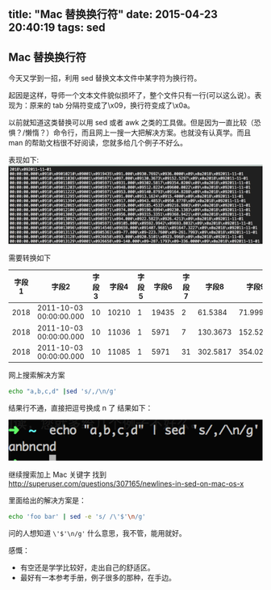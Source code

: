 title: "Mac 替换换行符"
date: 2015-04-23 20:40:19
tags: sed
---


## Mac 替换换行符

今天又学到一招，利用 sed 替换文本文件中某字符为换行符。

起因是这样，导师一个文本文件貌似损坏了，整个文件只有一行(可以这么说）。表现为：原来的 tab 分隔符变成了\x09，换行符变成了\x0a。

以前就知道这类替换可以用 sed 或者 awk 之类的工具做。但是因为一直比较（恐惧？/懒惰？）命令行，而且网上一搜一大把解决方案。也就没有认真学。而且 man 的帮助文档很不好阅读，您就多给几个例子不好么。

表现如下:
![bad code](figures/bad_code_text.png)

需要转换如下


字段1|	   字段2	             | 字段3  |	字段4| 字段5  | 字段6|  字段7|  字段8  |   字段9
----|-------------------------|-------|-----|-------|------|------|--------|--------|
2018|	2011-10-03 00:00:00.000	| 10    |10210| 1     |19435 |   2  |61.5384 | 71.9999
2018|	2011-10-03 00:00:00.000	| 10    |11036| 1     |5971  |   7  |130.3673| 152.5297
2018|	2011-10-03 00:00:00.000| 10    |11085| 1     |5971  |   31 |302.5817 | 354.0206

网上搜索解决方案

~~~bash
echo "a,b,c,d" |sed 's/,/\n/g'
~~~

结果行不通，直接把逗号换成 n 了 结果如下：

![wrong_solution](figures/bash_wrong_solution.png)

继续搜索加上 Mac 关键字
找到 <http://superuser.com/questions/307165/newlines-in-sed-on-mac-os-x>

里面给出的解决方案是：

~~~bash
echo 'foo bar' | sed -e 's/ /\'$'\n/g'
~~~

问的人想知道 ``` \'$'\n/g' ``` 什么意思，我不管，能用就好。

感慨：
* 有空还是学学比较好，走出自己的舒适区。
* 最好有一本参考手册，例子很多的那种，在手边。